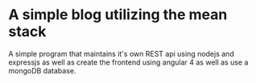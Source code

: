# A simple blog utilizing the mean stack

<p>A simple program that maintains it's own REST api using nodejs and expressjs as well as create the frontend using angular 4 as well as use a mongoDB database.</p>